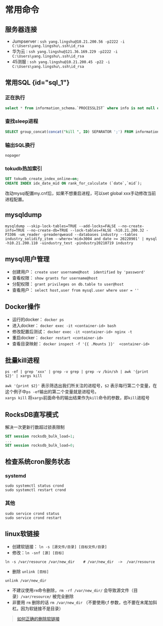 # 常用命令

## 服务器连接
- Jumpserver : `ssh yang.lingshu@10.21.200.56 -p2222 -i C:\Users\yang.lingshu\.ssh\id_rsa`
- 华为云 : `ssh yang.lingshu@121.36.169.229 -p2222 -i C:\Users\yang.lingshu\.ssh\id_rsa`
- 45测服 : `ssh yang.lingshu@10.21.200.45 -p22 -i C:\Users\yang.lingshu\.ssh\id_rsa`


## 常用SQL {id="sql_1"}
### 正在执行
```SQL
select * from information_schema.`PROCESSLIST` where info is not null order by time desc \G;
```  

### 查找sleep进程
```SQL
SELECT group_concat(concat("kill ", ID) SEPARATOR ';') FROM information_schema.`PROCESSLIST` t WHERE t.`COMMAND` IN ('Sleep');
```

### 输出SQL换行
`nopager`
### tokudb热加索引
```SQL
SET tokudb_create_index_online=on;
CREATE INDEX idx_date_mid ON rank_for_calculate (`date`,`mid`);
```
改动mysql配置my.cnf后，如果不想重启进程，可以set global xxx手动修改当前进程配置。

## mysqldump
```Shell
mysqldump --skip-lock-tables=TRUE --add-locks=FALSE --no-create-info=TRUE --no-create-db=TRUE --lock-tables=FALSE -h10.21.200.32 -P3306 -um_reader -preaderqweasd --databases industry --tables industry_solidify_item --where='mid=3004 and date >= 20220901' | mysql -h10.21.200.110 -uindustry_test -pindustry20210719 industry
```

## mysql用户管理
- 创建用户：  `create user username@host  identified by 'password'`
- 查看权限：  `show grants for username@host`
- 分配权限：  `grant privileges on db.table to user@host`
- 查看用户：  `select host,user from mysql.user where user = ''`


## Docker操作
- 运行的docker：  `docker ps`
- 进入docker：   `docker exec -it <container-id> bash`
- 修改配置后测试：    `docker exec -it <container-id> nginx -t`
- 重启docker：   `docker restart <container-id>`
- 查看目录映射：     `docker inspect -f '{{ .Mounts }}'  <container-id>`

## 批量kill进程
`ps -ef | grep 'xxx' | grep -v grep | grep -v /bin/sh | awk '{print $2}' | xargs kill`

`awk '{print $2}'` 表示筛选出我们所关注的进程号，`$2` 表示每行第二个变量，在这个例子中`ps -ef`输出的第二个变量就是进程号。  
`xargs kill` 将`xargs`前面命令的输出结果作为`kill`命令的参数，即`kill`进程号


## RocksDB直写模式
解决一次更新行数超过锁表限制
```SQL
SET session rocksdb_bulk_load=1;
...
SET session rocksdb_bulk_load=0;
```

## 检查系统cron服务状态
### systemd
```Shell
sudo systemctl status crond
sudo systemctl restart crond
```
### 其他
```Shell
sudo service crond status
sudo service crond restart
```

## linux软链接
- 创建软链接： `ln -s [源文件/目录] [目标文件/目录]`  
- 修改：`ln -snf [源] [目标]`  
```Shell
ln -s /var/resource /var/new_dir    # /var/new_dir  ->  /var/resource
```

- 删除 `unlink [目标]`
```Shell
unlink /var/new_dir
```
- 不建议使用`rm`命令删除，`rm -rf /var/new_dir/` 会导致源文件（目录）`/var/resource/` 被完全删除
- 非要用 `rm` 删除的话  `rm /var/new_dir`   （不要使用r,f  参数，也不要在末尾加斜杠。因为软链接不是目录）
> [如何正确的删除软链接](https://fantiq.github.io/2017/07/06/%E5%A6%82%E4%BD%95%E6%AD%A3%E7%A1%AE%E7%9A%84%E5%88%A0%E9%99%A4%E8%BD%AF%E8%BF%9E%E6%8E%A5/)
  

